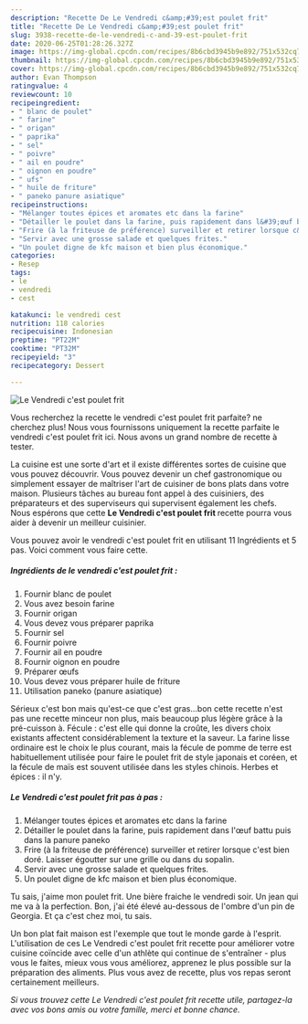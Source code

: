 ```yaml
---
description: "Recette De Le Vendredi c&amp;#39;est poulet frit"
title: "Recette De Le Vendredi c&amp;#39;est poulet frit"
slug: 3938-recette-de-le-vendredi-c-and-39-est-poulet-frit
date: 2020-06-25T01:28:26.327Z
image: https://img-global.cpcdn.com/recipes/8b6cbd3945b9e892/751x532cq70/le-vendredi-cest-poulet-frit-photo-principale-de-la-recette.jpg
thumbnail: https://img-global.cpcdn.com/recipes/8b6cbd3945b9e892/751x532cq70/le-vendredi-cest-poulet-frit-photo-principale-de-la-recette.jpg
cover: https://img-global.cpcdn.com/recipes/8b6cbd3945b9e892/751x532cq70/le-vendredi-cest-poulet-frit-photo-principale-de-la-recette.jpg
author: Evan Thompson
ratingvalue: 4
reviewcount: 10
recipeingredient:
- " blanc de poulet"
- " farine"
- " origan"
- " paprika"
- " sel"
- " poivre"
- " ail en poudre"
- " oignon en poudre"
- " ufs"
- " huile de friture"
- " paneko panure asiatique"
recipeinstructions:
- "Mélanger toutes épices et aromates etc dans la farine"
- "Détailler le poulet dans la farine, puis rapidement dans l&#39;œuf battu puis dans la panure paneko"
- "Frire (à la friteuse de préférence) surveiller et retirer lorsque c&#39;est bien doré. Laisser égoutter sur une grille ou dans du sopalin."
- "Servir avec une grosse salade et quelques frites."
- "Un poulet digne de kfc maison et bien plus économique."
categories:
- Resep
tags:
- le
- vendredi
- cest

katakunci: le vendredi cest 
nutrition: 118 calories
recipecuisine: Indonesian
preptime: "PT22M"
cooktime: "PT32M"
recipeyield: "3"
recipecategory: Dessert

---
```



![Le Vendredi c&#39;est poulet frit](https://img-global.cpcdn.com/recipes/8b6cbd3945b9e892/751x532cq70/le-vendredi-cest-poulet-frit-photo-principale-de-la-recette.jpg)

Vous recherchez la recette le vendredi c&#39;est poulet frit parfaite? ne cherchez plus! Nous vous fournissons uniquement la recette parfaite le vendredi c&#39;est poulet frit ici. Nous avons un grand nombre de recette à tester.

La cuisine est une sorte d'art et il existe différentes sortes de cuisine que vous pouvez découvrir. Vous pouvez devenir un chef gastronomique ou simplement essayer de maîtriser l'art de cuisiner de bons plats dans votre maison. Plusieurs tâches au bureau font appel à des cuisiniers, des préparateurs et des superviseurs qui supervisent également les chefs. Nous espérons que cette <strong> Le Vendredi c&#39;est poulet frit </strong> recette pourra vous aider à devenir un meilleur cuisinier.

<!--inarticleads1-->

Vous pouvez avoir le vendredi c&#39;est poulet frit en utilisant 11 Ingrédients et 5 pas. Voici comment vous faire cette.

##### Ingrédients de le vendredi c&#39;est poulet frit :

1. Fournir  blanc de poulet
1. Vous avez besoin  farine
1. Fournir  origan
1. Vous devez vous préparer  paprika
1. Fournir  sel
1. Fournir  poivre
1. Fournir  ail en poudre
1. Fournir  oignon en poudre
1. Préparer  œufs
1. Vous devez vous préparer  huile de friture
1. Utilisation  paneko (panure asiatique)


Sérieux c&#39;est bon mais qu&#39;est-ce que c&#39;est gras…bon cette recette n&#39;est pas une recette minceur non plus, mais beaucoup plus légère grâce à la pré-cuisson à. Fécule : c&#39;est elle qui donne la croûte, les divers choix existants affectent considérablement la texture et la saveur. La farine lisse ordinaire est le choix le plus courant, mais la fécule de pomme de terre est habituellement utilisée pour faire le poulet frit de style japonais et coréen, et la fécule de maïs est souvent utilisée dans les styles chinois. Herbes et épices : il n&#39;y. 

<!--inarticleads2-->

##### Le Vendredi c&#39;est poulet frit pas à pas :

1. Mélanger toutes épices et aromates etc dans la farine
1. Détailler le poulet dans la farine, puis rapidement dans l&#39;œuf battu puis dans la panure paneko
1. Frire (à la friteuse de préférence) surveiller et retirer lorsque c&#39;est bien doré. Laisser égoutter sur une grille ou dans du sopalin.
1. Servir avec une grosse salade et quelques frites.
1. Un poulet digne de kfc maison et bien plus économique.


Tu sais, j&#39;aime mon poulet frit. Une bière fraiche le vendredi soir. Un jean qui me va à la perfection. Bon, j&#39;ai été élevé au-dessous de l&#39;ombre d&#39;un pin de Georgia. Et ça c&#39;est chez moi, tu sais. 

<!--inarticleads1-->

<p>
Un bon plat fait maison est l'exemple que tout le monde garde à l'esprit. L'utilisation de ces Le Vendredi c&#39;est poulet frit recette pour améliorer votre cuisine coïncide avec celle d'un athlète qui continue de s'entraîner - plus vous le faites, mieux vous vous améliorez, apprenez le plus possible sur la préparation des aliments. Plus vous avez de recette, plus vos repas seront certainement meilleurs.
</p>

<p>
<i>Si vous trouvez cette Le Vendredi c&#39;est poulet frit recette utile, partagez-la avec vos bons amis ou votre famille, merci et bonne chance.</i>
</p>
